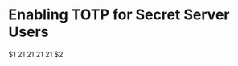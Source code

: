 [title]: # (Enabling TOTP for Secret Server Users)
[tags]: # (Authentication, Credentials, TOTP)
[priority]: #

# Enabling TOTP for Secret Server Users
$1
$2$1
$2$1
$2$1
$2$1
$2